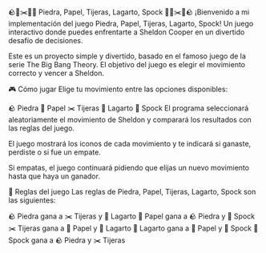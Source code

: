 🪨📄✂️🦎🖖 Piedra, Papel, Tijeras, Lagarto, Spock 🖖🦎✂️📄🪨
¡Bienvenido a mi implementación del juego Piedra, Papel, Tijeras, Lagarto, Spock! Un juego interactivo donde puedes enfrentarte a Sheldon Cooper en un divertido desafío de decisiones.

Este es un proyecto simple y divertido, basado en el famoso juego de la serie The Big Bang Theory. El objetivo del juego es elegir el movimiento correcto y vencer a Sheldon.

🎮 Cómo jugar
Elige tu movimiento entre las opciones disponibles:

🪨 Piedra
📄 Papel
✂️ Tijeras
🦎 Lagarto
🖖 Spock
El programa seleccionará aleatoriamente el movimiento de Sheldon y comparará los resultados con las reglas del juego.

El juego mostrará los iconos de cada movimiento y te indicará si ganaste, perdiste o si fue un empate.

Si empatas, el juego continuará pidiendo que elijas un nuevo movimiento hasta que haya un ganador.

📝 Reglas del juego
Las reglas de Piedra, Papel, Tijeras, Lagarto, Spock son las siguientes:

🪨 Piedra gana a ✂️ Tijeras y 🦎 Lagarto
📄 Papel gana a 🪨 Piedra y 🖖 Spock
✂️ Tijeras gana a 📄 Papel y 🦎 Lagarto
🦎 Lagarto gana a 📄 Papel y 🖖 Spock
🖖 Spock gana a 🪨 Piedra y ✂️ Tijeras

